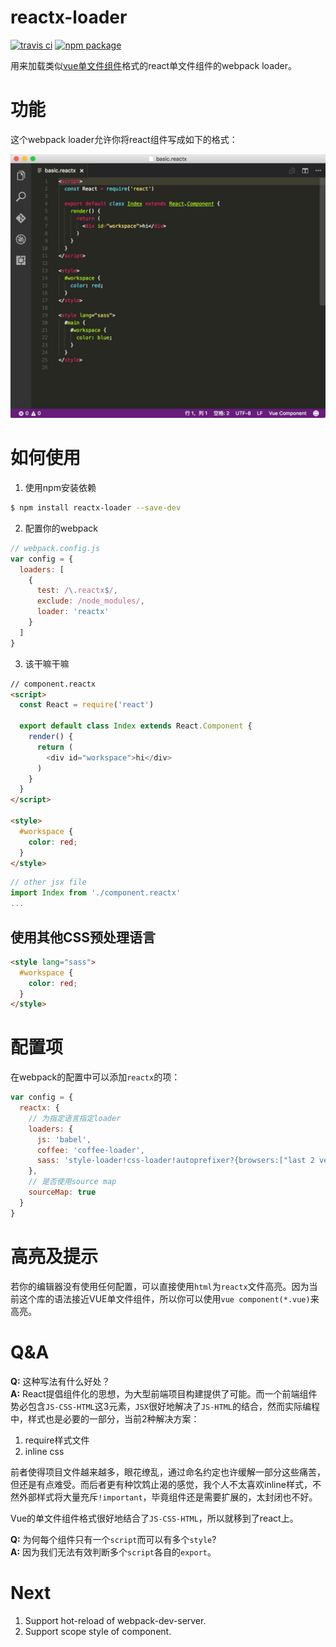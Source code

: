 # reactx-loader

[![travis ci](https://travis-ci.org/sekaiamber/reactx-loader.svg)](https://travis-ci.org/sekaiamber/reactx-loader) [![npm package](https://img.shields.io/npm/v/reactx-loader.svg?maxAge=2592000)](https://www.npmjs.com/package/reactx-loader)


用来加载类似[vue单文件组件](http://cn.vuejs.org/v2/guide/single-file-components.html)格式的react单文件组件的webpack loader。

# 功能

这个webpack loader允许你将react组件写成如下的格式：

![reactx component](https://raw.githubusercontent.com/sekaiamber/reactx-loader/master/doc/reactx-loader.jpg)


# 如何使用

1. 使用npm安装依赖

```bash
$ npm install reactx-loader --save-dev
```
2. 配置你的webpack

```javascript
// webpack.config.js
var config = {
  loaders: [
    {
      test: /\.reactx$/,
      exclude: /node_modules/,
      loader: 'reactx'
    }
  ]
}
```

3. 该干嘛干嘛

```html
// component.reactx
<script>
  const React = require('react')

  export default class Index extends React.Component {
    render() {
      return (
        <div id="workspace">hi</div>
      )
    }
  }
</script>

<style>
  #workspace {
    color: red;
  }
</style>
```

```javascript
// other jsx file
import Index from './component.reactx'
...
```

## 使用其他CSS预处理语言

```html
<style lang="sass">
  #workspace {
    color: red;
  }
</style>
```

# 配置项

在webpack的配置中可以添加`reactx`的项：

```javascript
var config = {
  reactx: {
    // 为指定语言指定loader
    loaders: {
      js: 'babel',
      coffee: 'coffee-loader',
      sass: 'style-loader!css-loader!autoprefixer?{browsers:["last 2 version", "> 1%"]}!sass'
    },
    // 是否使用source map
    sourceMap: true
  }
}
```

# 高亮及提示

若你的编辑器没有使用任何配置，可以直接使用`html`为`reactx`文件高亮。因为当前这个库的语法接近VUE单文件组件，所以你可以使用`vue component(*.vue)`来高亮。

# Q&A
**Q:** 这种写法有什么好处？  
**A:** React提倡组件化的思想，为大型前端项目构建提供了可能。而一个前端组件势必包含`JS-CSS-HTML`这3元素，`JSX`很好地解决了`JS-HTML`的结合，然而实际编程中，样式也是必要的一部分，当前2种解决方案：
1. require样式文件
2. inline css

前者使得项目文件越来越多，眼花缭乱，通过命名约定也许缓解一部分这些痛苦，但还是有点难受。而后者更有种饮鸩止渴的感觉，我个人不太喜欢inline样式，不然外部样式将大量充斥`!important`，毕竟组件还是需要扩展的，太封闭也不好。

Vue的单文件组件格式很好地结合了`JS-CSS-HTML`，所以就移到了react上。

**Q:** 为何每个组件只有一个`script`而可以有多个`style`?  
**A:** 因为我们无法有效判断多个`script`各自的`export`。

# Next

1. Support hot-reload of webpack-dev-server.
2. Support scope style of component.